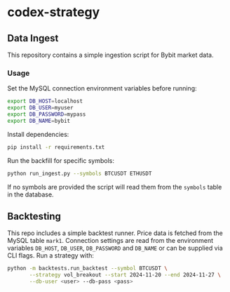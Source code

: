 # codex-strategy

## Data Ingest

This repository contains a simple ingestion script for Bybit market data.

### Usage

Set the MySQL connection environment variables before running:

```sh
export DB_HOST=localhost
export DB_USER=myuser
export DB_PASSWORD=mypass
export DB_NAME=bybit
```

Install dependencies:

```sh
pip install -r requirements.txt
```

Run the backfill for specific symbols:

```sh
python run_ingest.py --symbols BTCUSDT ETHUSDT
```

If no symbols are provided the script will read them from the `symbols` table in the database.

## Backtesting

This repo includes a simple backtest runner. Price data is fetched from the
MySQL table `mark1`. Connection settings are read from the environment variables
`DB_HOST`, `DB_USER`, `DB_PASSWORD` and `DB_NAME` or can be supplied via CLI
flags.
Run a strategy with:

```sh
python -m backtests.run_backtest --symbol BTCUSDT \
       --strategy vol_breakout --start 2024-11-20 --end 2024-11-27 \
       --db-user <user> --db-pass <pass>
```

